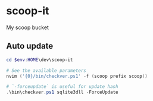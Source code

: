 # scoop-it
My scoop bucket

## Auto update

```ps1
cd $env:HOME\dev\scoop-it

# See the available parameters
nvim ('{0}/bin/checkver.ps1' -f (scoop prefix scoop))

# `-forceupdate` is useful for update hash
.\bin\checkver.ps1 sqlite3dll -ForceUpdate
```